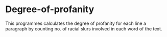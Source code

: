 # Degree-of-profanity
This programmes calculates the degree of profanity for each line a paragraph by counting no. of racial slurs involved in each word of the text.
